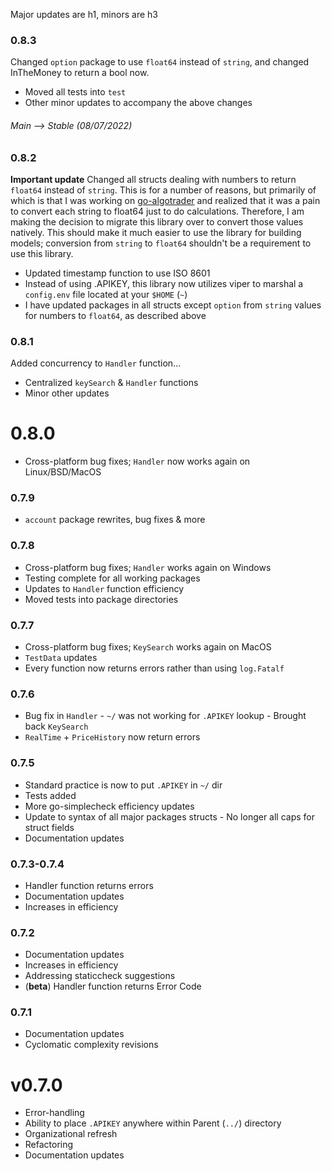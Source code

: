 Major updates are h1, minors are h3

### 0.8.3

Changed `option` package to use `float64` instead of `string`, and changed InTheMoney to return a bool now.
- Moved all tests into `test`
- Other minor updates to accompany the above changes

###### Main --> Stable (08/07/2022)

### 0.8.2

**Important update**
Changed all structs dealing with numbers to return `float64` instead of `string`. This is for a number of reasons, but primarily of which is that I was working on [go-algotrader](https://github.com/samjtro/go-algotrader) and realized that it was a pain to convert each string to float64 just to do calculations. Therefore, I am making the decision to migrate this library over to convert those values natively. This should make it much easier to use the library for building models; conversion from `string` to `float64` shouldn't be a requirement to use this library.
- Updated timestamp function to use ISO 8601
- Instead of using .APIKEY, this library now utilizes viper to marshal a `config.env` file located at your `$HOME` (`~`)
- I have updated packages in all structs except `option` from `string` values for numbers to `float64`, as described above

### 0.8.1

Added concurrency to `Handler` function... 
- Centralized `keySearch` & `Handler` functions 
- Minor other updates

# 0.8.0

- Cross-platform bug fixes; `Handler` now works again on Linux/BSD/MacOS

### 0.7.9

- `account` package rewrites, bug fixes & more

### 0.7.8

- Cross-platform bug fixes; `Handler` works again on Windows
- Testing complete for all working packages
- Updates to `Handler` function efficiency
- Moved tests into package directories

### 0.7.7

- Cross-platform bug fixes; `KeySearch` works again on MacOS
- `TestData` updates
- Every function now returns errors rather than using `log.Fatalf`

### 0.7.6

- Bug fix in `Handler` - `~/` was not working for `.APIKEY` lookup - Brought back `KeySearch`
- `RealTime` + `PriceHistory` now return errors

### 0.7.5

- Standard practice is now to put `.APIKEY` in `~/` dir
- Tests added
- More go-simplecheck efficiency updates
- Update to syntax of all major packages structs - No longer all caps for struct fields
- Documentation updates

### 0.7.3-0.7.4

- Handler function returns errors
- Documentation updates
- Increases in efficiency

### 0.7.2

- Documentation updates
- Increases in efficiency
- Addressing staticcheck suggestions
- (**beta**) Handler function returns Error Code

### 0.7.1

- Documentation updates
- Cyclomatic complexity revisions

# v0.7.0

- Error-handling
- Ability to place `.APIKEY` anywhere within Parent (`../`) directory
- Organizational refresh
- Refactoring
- Documentation updates
